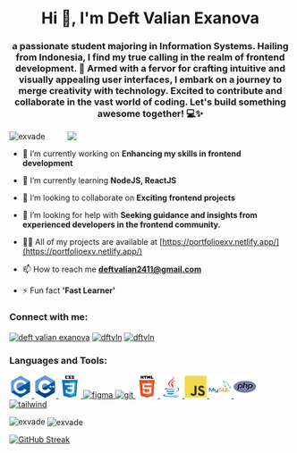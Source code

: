 <h1 align="center">Hi 👋, I'm Deft Valian Exanova</h1>
<h3 align="center">a passionate student majoring in Information Systems. Hailing from Indonesia, I find my true calling in the realm of frontend development. 🚀 Armed with a fervor for crafting intuitive and visually appealing user interfaces, I embark on a journey to merge creativity with technology. Excited to contribute and collaborate in the vast world of coding. Let's build something awesome together! 💻✨</h3>
<img align="right" lat="Coding Gif" width="400px" src="https://cdn.dribbble.com/users/600557/screenshots/3625204/media/fcab62316b56f66ea4a4268fae3335a4.gif">

<p align="left"> <img src="https://komarev.com/ghpvc/?username=exvade&label=Profile%20views&color=0e75b6&style=flat" alt="exvade" /> </p>

- 🔭 I’m currently working on **Enhancing my skills in frontend development**

- 🌱 I’m currently learning **NodeJS, ReactJS**

- 👯 I’m looking to collaborate on **Exciting frontend projects**

- 🤝 I’m looking for help with **Seeking guidance and insights from experienced developers in the frontend community.**

- 👨‍💻 All of my projects are available at [https://portfolioexv.netlify.app/](https://portfolioexv.netlify.app/)

- 📫 How to reach me **deftvalian2411@gmail.com**

- ⚡ Fun fact **'Fast Learner'**

<h3 align="left">Connect with me:</h3>
<p align="left">
<a href="https://linkedin.com/in/deft valian exanova" target="blank"><img align="center" src="https://raw.githubusercontent.com/rahuldkjain/github-profile-readme-generator/master/src/images/icons/Social/linked-in-alt.svg" alt="deft valian exanova" height="30" width="40" /></a>
<a href="https://instagram.com/dftvln" target="blank"><img align="center" src="https://raw.githubusercontent.com/rahuldkjain/github-profile-readme-generator/master/src/images/icons/Social/instagram.svg" alt="dftvln" height="30" width="40" /></a>
<a href="https://discord.gg/dftvln" target="blank"><img align="center" src="https://raw.githubusercontent.com/rahuldkjain/github-profile-readme-generator/master/src/images/icons/Social/discord.svg" alt="dftvln" height="30" width="40" /></a>
</p>

<h3 align="left">Languages and Tools:</h3>
<p align="left"> <a href="https://www.cprogramming.com/" target="_blank" rel="noreferrer"> <img src="https://raw.githubusercontent.com/devicons/devicon/master/icons/c/c-original.svg" alt="c" width="40" height="40"/> </a> <a href="https://www.w3schools.com/cpp/" target="_blank" rel="noreferrer"> <img src="https://raw.githubusercontent.com/devicons/devicon/master/icons/cplusplus/cplusplus-original.svg" alt="cplusplus" width="40" height="40"/> </a> <a href="https://www.w3schools.com/css/" target="_blank" rel="noreferrer"> <img src="https://raw.githubusercontent.com/devicons/devicon/master/icons/css3/css3-original-wordmark.svg" alt="css3" width="40" height="40"/> </a> <a href="https://www.figma.com/" target="_blank" rel="noreferrer"> <img src="https://www.vectorlogo.zone/logos/figma/figma-icon.svg" alt="figma" width="40" height="40"/> </a> <a href="https://git-scm.com/" target="_blank" rel="noreferrer"> <img src="https://www.vectorlogo.zone/logos/git-scm/git-scm-icon.svg" alt="git" width="40" height="40"/> </a> <a href="https://www.w3.org/html/" target="_blank" rel="noreferrer"> <img src="https://raw.githubusercontent.com/devicons/devicon/master/icons/html5/html5-original-wordmark.svg" alt="html5" width="40" height="40"/> </a> <a href="https://www.java.com" target="_blank" rel="noreferrer"> <img src="https://raw.githubusercontent.com/devicons/devicon/master/icons/java/java-original.svg" alt="java" width="40" height="40"/> </a> <a href="https://developer.mozilla.org/en-US/docs/Web/JavaScript" target="_blank" rel="noreferrer"> <img src="https://raw.githubusercontent.com/devicons/devicon/master/icons/javascript/javascript-original.svg" alt="javascript" width="40" height="40"/> </a> <a href="https://www.mysql.com/" target="_blank" rel="noreferrer"> <img src="https://raw.githubusercontent.com/devicons/devicon/master/icons/mysql/mysql-original-wordmark.svg" alt="mysql" width="40" height="40"/> </a> <a href="https://www.php.net" target="_blank" rel="noreferrer"> <img src="https://raw.githubusercontent.com/devicons/devicon/master/icons/php/php-original.svg" alt="php" width="40" height="40"/> </a> <a href="https://tailwindcss.com/" target="_blank" rel="noreferrer"> <img src="https://www.vectorlogo.zone/logos/tailwindcss/tailwindcss-icon.svg" alt="tailwind" width="40" height="40"/> </a> </p>

<p><img align="left" src="https://github-readme-stats.vercel.app/api/top-langs?username=exvade&show_icons=true&locale=en&layout=compact" alt="exvade" /></p>

<p>&nbsp;<img align="center" src="https://github-readme-stats.vercel.app/api?username=exvade&show_icons=true&locale=en" alt="exvade" /></p>

<a href="https://git.io/streak-stats"><img src="https://streak-stats.demolab.com?user=Exvade&theme=tokyonight-duo" alt="GitHub Streak" /></a>
